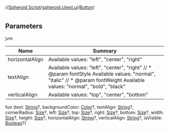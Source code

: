 //[Spheroid Script](../../index.md)/[spheroid.client.ui](../index.md)/[Button](index.md)/[<init>](-init-.md)



# <init>  
 


## Parameters  
  
jvm  
  
|  Name|  Summary| 
|---|---|
| horizontalAlign| Available values: "left", "center", "right"
| textAlign| Available values: "left", "center", "right" // * @param fontStyle Available values: "normal", "italic" // * @param fontWeight Available values: "normal", "bold", "black"
| verticalAlign| Available values: "top", "center", "bottom"
  
  
fun [<init>](-init-.md)(text: [String](../../spheroid/-string/index.md)?, backgroundColor: [Color](../-color/index.md)?, textAlign: [String](../../spheroid/-string/index.md)?, cornerRadius: [Size](../-size/index.md)?, left: [Size](../-size/index.md)?, top: [Size](../-size/index.md)?, right: [Size](../-size/index.md)?, bottom: [Size](../-size/index.md)?, width: [Size](../-size/index.md)?, height: [Size](../-size/index.md)?, horizontalAlign: [String](../../spheroid/-string/index.md)?, verticalAlign: [String](../../spheroid/-string/index.md)?, isVisible: [Boolean](../../spheroid/-boolean/index.md)?)  



